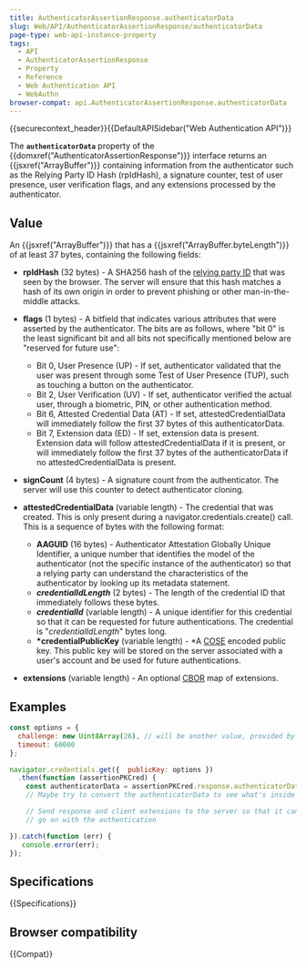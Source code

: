 ```yaml
---
title: AuthenticatorAssertionResponse.authenticatorData
slug: Web/API/AuthenticatorAssertionResponse/authenticatorData
page-type: web-api-instance-property
tags:
  - API
  - AuthenticatorAssertionResponse
  - Property
  - Reference
  - Web Authentication API
  - WebAuthn
browser-compat: api.AuthenticatorAssertionResponse.authenticatorData
---
```

{{securecontext_header}}{{DefaultAPISidebar("Web Authentication API")}}

The **`authenticatorData`** property of the {{domxref("AuthenticatorAssertionResponse")}} interface returns an {{jsxref("ArrayBuffer")}} containing information from the authenticator such as the Relying Party ID Hash (rpIdHash), a signature counter, test of user presence, user verification flags, and any extensions processed by the authenticator.

## Value

An {{jsxref("ArrayBuffer")}} that has a {{jsxref("ArrayBuffer.byteLength")}} of at least 37 bytes, containing the following fields:

- **rpIdHash** (32 bytes) - A SHA256 hash of the [relying party ID](/en-US/docs/Web/API/CredentialsContainer/get) that was seen by the browser. The server will ensure that this hash matches a hash of its own origin in order to prevent phishing or other man-in-the-middle attacks.
- **flags** (1 bytes) - A bitfield that indicates various attributes that were asserted by the authenticator. The bits are as follows, where "bit 0" is the least significant bit and all bits not specifically mentioned below are "reserved for future use":

  - Bit 0, User Presence (UP) - If set, authenticator validated that the user was present through some Test of User Presence (TUP), such as touching a button on the authenticator.
  - Bit 2, User Verification (UV) - If set, authenticator verified the actual user, through a biometric, PIN, or other authentication method.
  - Bit 6, Attested Credential Data (AT) - If set, attestedCredentialData will immediately follow the first 37 bytes of this authenticatorData.
  - Bit 7, Extension data (ED) - If set, extension data is present. Extension data will follow attestedCredentialData if it is present, or will immediately follow the first 37 bytes of the authenticatorData if no attestedCredentialData is present.

- **signCount** (4 bytes) - A signature count from the authenticator. The server will use this counter to detect authenticator cloning.
- **attestedCredentialData** (variable length) - The credential that was created. This is only present during a navigator.credentials.create() call. This is a sequence of bytes with the following format:

  - **AAGUID** (16 bytes) - Authenticator Attestation Globally Unique Identifier, a unique number that identifies the model of the authenticator (not the specific instance of the authenticator) so that a relying party can understand the characteristics of the authenticator by looking up its metadata statement.
  - **_credentialIdLength_** (2 bytes) - The length of the credential ID that immediately follows these bytes.
  - **_credentialId_** (variable length) - A unique identifier for this credential so that it can be requested for future authentications. The credential is "_credentialIdLength_" bytes long.
  - **\*credentialPublicKey** (variable length) - \*A [COSE](https://datatracker.ietf.org/doc/html/rfc8152) encoded public key. This public key will be stored on the server associated with a user's account and be used for future authentications.

- **extensions** (variable length) - An optional [CBOR](https://datatracker.ietf.org/doc/html/rfc7049) map of extensions.

## Examples

```js
const options = {
  challenge: new Uint8Array(26), // will be another value, provided by the relying party server
  timeout: 60000
};

navigator.credentials.get({  publicKey: options })
  .then(function (assertionPKCred) {
    const authenticatorData = assertionPKCred.response.authenticatorData;
    // Maybe try to convert the authenticatorData to see what's inside

    // Send response and client extensions to the server so that it can
    // go on with the authentication

}).catch(function (err) {
   console.error(err);
});
```

## Specifications

{{Specifications}}

## Browser compatibility

{{Compat}}
